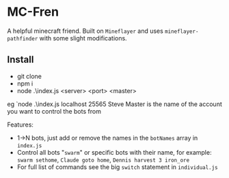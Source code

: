# MC-Fren
 A helpful minecraft friend. Built on `Mineflayer` and uses `mineflayer-pathfinder` with some slight modifications.

## Install

- git clone
- npm i
- node .\index.js \<server\> \<port\> \<master\>

eg `node .\index.js localhost 25565 Steve
Master is the name of the account you want to control the bots from

Features:

- 1->N bots, just add or remove the names in the `botNames` array in `index.js`
- Control all bots "`swarm`" or specific bots with their name, for example: `swarm sethome`, `Claude goto home`, `Dennis harvest 3 iron_ore`
- For full list of commands see the big `switch` statement in `individual.js`